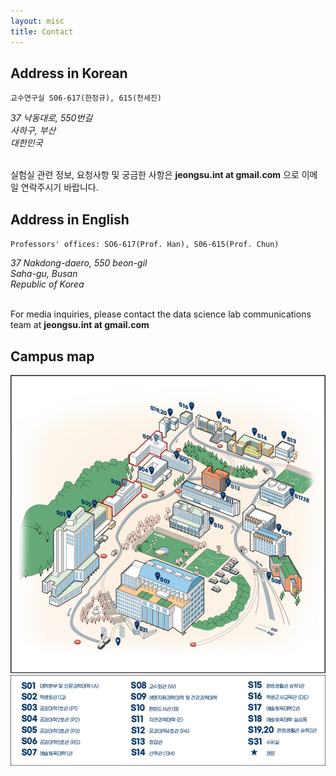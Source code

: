 ```yaml
---
layout: misc
title: Contact
---
```


## Address in Korean

`교수연구실 S06-617(한정규), 615(천세진)`

<address>
	37 낙동대로, 550번길<br>
	사하구, 부산<br>
    대한민국<br>
</address>

<p><br>
실험실 관련 정보, 요청사항 및 궁금한 사항은 <b>jeongsu.int at gmail.com</b> 으로 이메일 연락주시기 바랍니다. 
</p>

## Address in English

`Professors' offices: SO6-617(Prof. Han), S06-615(Prof. Chun)`

<address>
	37 Nakdong-daero, 550 beon-gil<br>
	Saha-gu, Busan<br>
    Republic of Korea<br>
</address>

<p>
<br>
For media inquiries, please contact the data science lab communications team at <b>jeongsu.int at gmail.com</b>
</p>

## Campus map

<a href="https://www.donga.ac.kr/gzSub_001005001.aspx">
	<img class="pull-right" src="/images/dau-campus.png"/>
    <img class="pull-right" src="/images/dau-campus-legend.png"/>
</a>